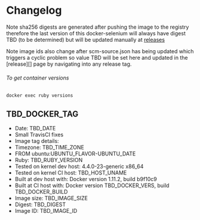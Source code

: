 # Changelog

Note sha256 digests are generated after pushing the image to the registry therefore the last version of this docker-selenium will always have digest TBD (to be determined) but will be updated manually at [releases][]

Note image ids also change after scm-source.json has being updated which triggers a cyclic problem so value TBD will be set here and updated in the [release][] page by navigating into any release tag.

###### To get container versions
    docker exec ruby versions

## TBD_DOCKER_TAG
 + Date: TBD_DATE
 + Small TravisCI fixes
 + Image tag details:
  + Timezone: TBD_TIME_ZONE
  + FROM ubuntu:UBUNTU_FLAVOR-UBUNTU_DATE
  + Ruby: TBD_RUBY_VERSION
  + Tested on kernel dev host: 4.4.0-23-generic x86_64
  + Tested on kernel CI  host: TBD_HOST_UNAME
  + Built at dev host with: Docker version 1.11.2, build b9f10c9
  + Built at CI  host with: Docker version TBD_DOCKER_VERS, build TBD_DOCKER_BUILD
  + Image size: TBD_IMAGE_SIZE
  + Digest: TBD_DIGEST
  + Image ID: TBD_IMAGE_ID


[releases]: https://github.com/elgalu/docker-ruby/releases/
